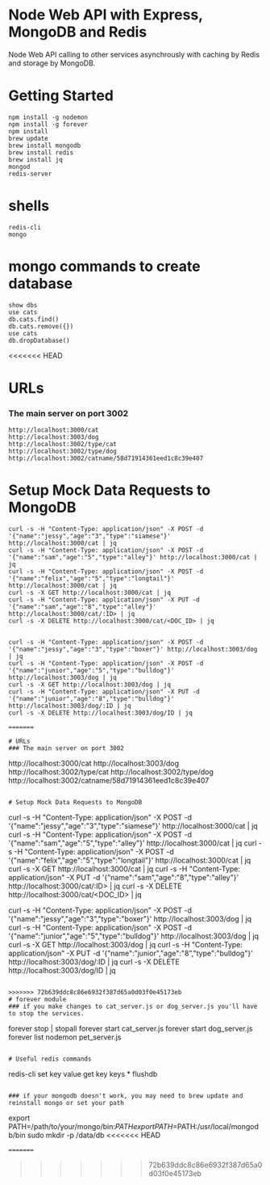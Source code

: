 # Node Web API with Express, MongoDB and Redis
Node Web API calling to other services asynchrously with caching by Redis and storage by MongoDB.

# Getting Started ###
```
npm install -g nodemon
npm install -g forever
npm install
brew update 
brew install mongodb
brew install redis
brew install jq
mongod 
redis-server
```

# shells

```
redis-cli
mongo
```

# mongo commands to create database
```
show dbs
use cats
db.cats.find()
db.cats.remove({})
use cats
db.dropDatabase()
```
<<<<<<< HEAD

# URLs
### The main server on port 3002
```
http://localhost:3000/cat
http://localhost:3003/dog 
http://localhost:3002/type/cat
http://localhost:3002/type/dog
http://localhost:3002/catname/58d71914361eed1c8c39e407
```

# Setup Mock Data Requests to MongoDB

```
curl -s -H "Content-Type: application/json" -X POST -d '{"name":"jessy","age":"3","type":"siamese"}' http://localhost:3000/cat | jq
curl -s -H "Content-Type: application/json" -X POST -d '{"name":"sam","age":"5","type":"alley"}' http://localhost:3000/cat | jq
curl -s -H "Content-Type: application/json" -X POST -d '{"name":"felix","age":"5","type":"longtail"}' http://localhost:3000/cat | jq
curl -s -X GET http://localhost:3000/cat | jq
curl -s -H "Content-Type: application/json" -X PUT -d '{"name":"sam","age":"8","type":"alley"}' http://localhost:3000/cat/:ID> | jq
curl -s -X DELETE http://localhost:3000/cat/<DOC_ID> | jq


curl -s -H "Content-Type: application/json" -X POST -d '{"name":"jessy","age":"3","type":"boxer"}' http://localhost:3003/dog | jq
curl -s -H "Content-Type: application/json" -X POST -d '{"name":"junior","age":"5","type":"bulldog"}' http://localhost:3003/dog | jq
curl -s -X GET http://localhost:3003/dog | jq
curl -s -H "Content-Type: application/json" -X PUT -d '{"name":"junior","age":"8","type":"bulldog"}' http://localhost:3003/dog/:ID | jq
curl -s -X DELETE http://localhost:3003/dog/ID | jq
```    


```
=======

# URLs
### The main server on port 3002
```
http://localhost:3000/cat
http://localhost:3003/dog 
http://localhost:3002/type/cat
http://localhost:3002/type/dog
http://localhost:3002/catname/58d71914361eed1c8c39e407
```

# Setup Mock Data Requests to MongoDB

```
curl -s -H "Content-Type: application/json" -X POST -d '{"name":"jessy","age":"3","type":"siamese"}' http://localhost:3000/cat | jq
curl -s -H "Content-Type: application/json" -X POST -d '{"name":"sam","age":"5","type":"alley"}' http://localhost:3000/cat | jq
curl -s -H "Content-Type: application/json" -X POST -d '{"name":"felix","age":"5","type":"longtail"}' http://localhost:3000/cat | jq
curl -s -X GET http://localhost:3000/cat | jq
curl -s -H "Content-Type: application/json" -X PUT -d '{"name":"sam","age":"8","type":"alley"}' http://localhost:3000/cat/:ID> | jq
curl -s -X DELETE http://localhost:3000/cat/<DOC_ID> | jq


curl -s -H "Content-Type: application/json" -X POST -d '{"name":"jessy","age":"3","type":"boxer"}' http://localhost:3003/dog | jq
curl -s -H "Content-Type: application/json" -X POST -d '{"name":"junior","age":"5","type":"bulldog"}' http://localhost:3003/dog | jq
curl -s -X GET http://localhost:3003/dog | jq
curl -s -H "Content-Type: application/json" -X PUT -d '{"name":"junior","age":"8","type":"bulldog"}' http://localhost:3003/dog/:ID | jq
curl -s -X DELETE http://localhost:3003/dog/ID | jq
```    

>>>>>>> 72b639ddc8c86e6932f387d65a0d03f0e45173eb
# forever module
### if you make changes to cat_server.js or dog_server.js you'll have to stop the services. 
```
forever stop | stopall
forever start cat_server.js
forever start dog_server.js
forever list
nodemon pet_server.js
```

# Useful redis commands
```
redis-cli
set key value
get key
keys *
flushdb
```

### if your mongodb doesn't work, you may need to brew update and reinstall mongo or set your path
```
export PATH=/path/to/your/mongo/bin:$PATH
export PATH=$PATH:/usr/local/mongodb/bin
sudo mkdir -p /data/db
<<<<<<< HEAD
```
=======
```
>>>>>>> 72b639ddc8c86e6932f387d65a0d03f0e45173eb
